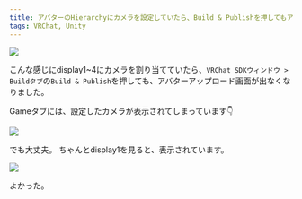 ```yaml
---
title: アバターのHierarchyにカメラを設定していたら、Build & Publishを押してもアバターアップロード画面が出なくなった
tags: VRChat, Unity
---
```


![](/2020-12-28-vrchat-where-is-my-upload-screen-it-is-display1/camera.png)

こんな感じにdisplay1~4にカメラを割り当てていたら、`VRChat SDKウィンドウ > Buildタブ`の`Build & Publish`を押しても、アバターアップロード画面が出なくなりました。

Gameタブには、設定したカメラが表示されてしまっています:point_down:

![](/2020-12-28-vrchat-where-is-my-upload-screen-it-is-display1/1.png)

でも大丈夫。
ちゃんとdisplay1を見ると、表示されています。

![](/2020-12-28-vrchat-where-is-my-upload-screen-it-is-display1/2.png)

よかった。
